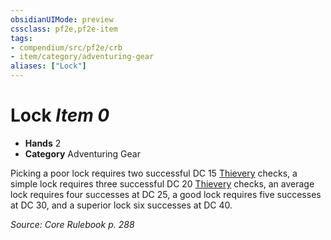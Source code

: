 ```yaml
---
obsidianUIMode: preview
cssclass: pf2e,pf2e-item
tags:
- compendium/src/pf2e/crb
- item/category/adventuring-gear
aliases: ["Lock"]
---
```

# Lock *Item 0*  

- **Hands** 2
- **Category** Adventuring Gear

Picking a poor lock requires two successful DC 15 [Thievery](../../skills.md#Thievery) checks, a simple lock requires three successful DC 20 [Thievery](../../skills.md#Thievery) checks, an average lock requires four successes at DC 25, a good lock requires five successes at DC 30, and a superior lock six successes at DC 40.

*Source: Core Rulebook p. 288*